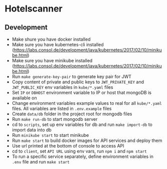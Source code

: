 # Hotelscanner

## Development
- Make shure you have docker installed
- Make sure you have kubernetes-cli installed (https://labs.consol.de/development/java/kubernetes/2017/02/10/minikube.html)
- Make sure you have minikube installed (https://labs.consol.de/development/java/kubernetes/2017/02/10/minikube.html)
- Run `make generate-key-pair` to generate key pair for JWT
- Copy content of private and public keys to `JWT_PRIVATE_KEY` and `JWT_PUBLIC_KEY` env variables in `kube/*.yaml` files
- Set `IP` or `DBHOST` environment variable to IP or host that mongoDB is available on
- Change environment variables example values to real for all `kube/*.yaml` files. All variables are listed in `.env.example` files
- Create `data/db` folder in the project root for mongodb files
- Run `make run-db` to start mongodb server
- cd to `scripts`, set up env variables for db and run `make import-db` to import data into db
- Run `minikube start` to start minikube
- Run `make start` to build docker images for API services and deploy them
- Use url printed at the bottom of console to access API
- cd to `client`, set `API URL` using env vars, run `npm i` and `npm start`
- To run a specific service separately, define environment variables in `.env` file and run `make start`
